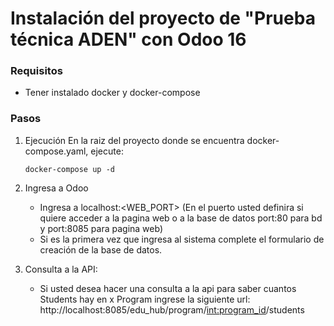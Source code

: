 # Instalación del proyecto de "Prueba técnica ADEN" con Odoo 16
### Requisitos
* Tener instalado docker y docker-compose

### Pasos
1. Ejecución
En la raiz del proyecto donde se encuentra docker-compose.yaml, ejecute:
    ~~~~
    docker-compose up -d
    ~~~~

    
2. Ingresa a Odoo
    * Ingresa a localhost:<WEB_PORT> (En el puerto usted definira si quiere acceder a la pagina web o a la base de datos port:80 para bd y port:8085 para pagina web)
    * Si es la primera vez que ingresa al sistema complete el formulario de creación de la base de datos.


3. Consulta a la API:
    * Si usted desea hacer una consulta a la api para saber cuantos Students hay en x Program ingrese la siguiente url: http://localhost:8085/edu_hub/program/<int:program_id>/students
